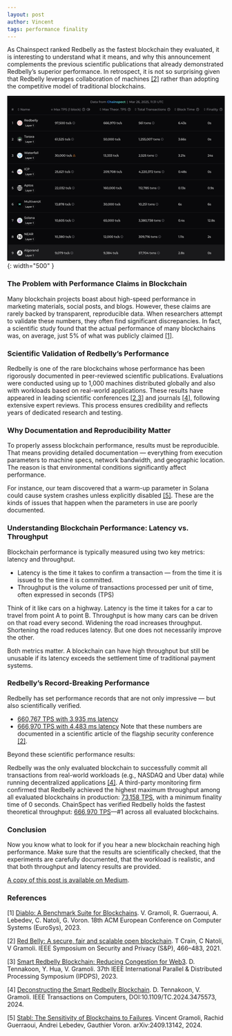 ```yaml
---
layout: post
author: Vincent
tags: performance finality
---
```



As Chainspect ranked Redbelly as the fastest blockchain they evaluated, it is interesting 
to understand what it means, and why this announcement complements the previous scientific 
publications that already demonstrated Redbelly’s superior performance. 
In retrospect, it is not so surprising given that Redbelly leverages collaboration of 
machines [[2]](https://gramoli.github.io/pubs/redbellyblockchain-oakland21.pdf) rather than adopting the competitive model of traditional blockchains.

![Chainspect dashboard screenshot](/img/chainspect.png){: width="500" }

### The Problem with Performance Claims in Blockchain

Many blockchain projects boast about high-speed performance in marketing materials, 
social posts, and blogs. However, these claims are rarely backed by transparent, 
reproducible data. When researchers attempt to validate these numbers, they often 
find significant discrepancies. In fact, a scientific study found that the actual 
performance of many blockchains was, on average, just 5% of what was publicly claimed [[1]](https://gramoli.github.io/pubs/Eurosys23-Diablo.pdf).

### Scientific Validation of Redbelly’s Performance

Redbelly is one of the rare blockchains whose performance has been rigorously 
documented in peer-reviewed scientific publications. Evaluations were conducted 
using up to 1,000 machines distributed globally and also with workloads based on 
real-world applications. These results have appeared in leading scientific 
conferences [[2](https://gramoli.github.io/pubs/redbellyblockchain-oakland21.pdf),[3]((https://gramoli.github.io/pubs/IPDPS23-SmartRedbelly.pdf))] and journals [[4](https://gramoli.github.io/pubs/2024-SRBB-TC.pdf)], following extensive expert reviews. This 
process ensures credibility and reflects years of dedicated research and testing.

### Why Documentation and Reproducibility Matter

To properly assess blockchain performance, results must be reproducible. That means 
providing detailed documentation — everything from execution parameters to machine 
specs, network bandwidth, and geographic location. The reason is that environmental 
conditions significantly affect performance.

For instance, our team discovered that a warm-up parameter in Solana could cause
system crashes unless explicitly disabled [[5]](https://arxiv.org/pdf/2409.13142). These are the kinds of issues that happen 
when the parameters in use are poorly documented.

### Understanding Blockchain Performance: Latency vs. Throughput

Blockchain performance is typically measured using two key metrics: latency and throughput.

 * Latency is the time it takes to confirm a transaction — from the time it is issued to the time it is committed.
 * Throughput is the volume of transactions processed per unit of time, often expressed in seconds (TPS)

Think of it like cars on a highway. Latency is the time it takes for a car to travel from point A to point B. Throughput is how many cars can be driven on that road every second. Widening the road increases throughput. Shortening the road reduces latency. But one does not necessarily improve the other.

Both metrics matter. A blockchain can have high throughput but still be unusable if its latency exceeds the settlement time of traditional payment systems.

### Redbelly’s Record-Breaking Performance

Redbelly has set performance records that are not only impressive — but also scientifically verified.

* [660,767 TPS with 3,935 ms latency](https://gramoli.github.io/pubs/redbellyblockchain-oakland21.pdf)
* [666,970 TPS with 4,483 ms latency](https://gramoli.github.io/pubs/redbellyblockchain-oakland21.pdf) 
Note that these numbers are documented in a scientific article of the flagship security conference [[2]](https://gramoli.github.io/pubs/redbellyblockchain-oakland21.pdf).

Beyond these scientific performance results:

Redbelly was the only evaluated blockchain to successfully commit all transactions from real-world workloads (e.g., NASDAQ and Uber data) while running decentralized applications [[4]](https://gramoli.github.io/pubs/2024-SRBB-TC.pdf).
A third-party monitoring firm confirmed that Redbelly achieved the highest maximum throughput among all evaluated blockchains in production: [73,158 TPS](https://chainspect.app/dashboard?order=desc&sort=maxTps), with a minimum finality time of 0 seconds.
ChainSpect has verified Redbelly holds the fastest theoretical throughput: [666,970 TPS](https://chainspect.app/dashboard?order=desc&sort=theorTps)—#1 across all evaluated blockchains.

### Conclusion

Now you know what to look for if you hear a new blockchain reaching high performance. Make sure that the 
results are scientifically checked, that the experiments are carefully documented, that 
the workload is realistic, and that both throughput and latency results are provided.

[A copy of this post is available on Medium](https://medium.com/@redbellyblockchain/768157f6309e).

### References

[1] [Diablo: A Benchmark Suite for Blockchains](https://gramoli.github.io/pubs/Eurosys23-Diablo.pdf). V. Gramoli, R. Guerraoui, A. Lebedev, C. Natoli, G. Voron. 18th ACM European Conference on Computer Systems (EuroSys), 2023.

[2] [Red Belly: A secure, fair and scalable open blockchain](https://gramoli.github.io/pubs/redbellyblockchain-oakland21.pdf). T Crain, C Natoli, V Gramoli. IEEE Symposium on Security and Privacy (S&P), 466–483, 2021.

[3] [Smart Redbelly Blockchain: Reducing Congestion for Web3](https://gramoli.github.io/pubs/IPDPS23-SmartRedbelly.pdf). D. Tennakoon, Y. Hua, V. Gramoli. 37th IEEE International Parallel & Distributed Processing Symposium (IPDPS), 2023.

[4] [Deconstructing the Smart Redbelly Blockchain](https://gramoli.github.io/pubs/2024-SRBB-TC.pdf). D. Tennakoon, V. Gramoli. IEEE Transactions on Computers, DOI:10.1109/TC.2024.3475573, 2024.

[5] [Stabl: The Sensitivity of Blockchains to Failures](https://arxiv.org/pdf/2409.13142). Vincent Gramoli, Rachid Guerraoui, Andrei Lebedev, Gauthier Voron. arXiv:2409.13142, 2024.
